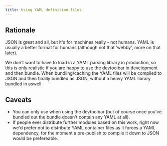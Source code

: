 ```yaml
---
title: Using YAML definition files
---
```


## Rationale

JSON is great and all, but it's for machines really - not humans. YAML is usually a better format for humans (although not that 'webby', more on that later).

We don't want to have to load in a YAML parsing library in production, so this is only realistic if you are happy to use the devtoolbar in development and then bundle. When bundling/caching the YAML files will be compiled to JSON and then finally bundled as JSON, without a heavy YAML library bundled in aswell.

## Caveats

* You can only use when using the devtoolbar (but of course once you've bundled out the bundle doesn't contain any YAML at all).
* If people ever distribute further modules based on this work, right now we'd prefer not to distribute YAML container files as it forces a YAML dependency, for the moment a pre-publish to compile it down to JSON would be prefereable.
